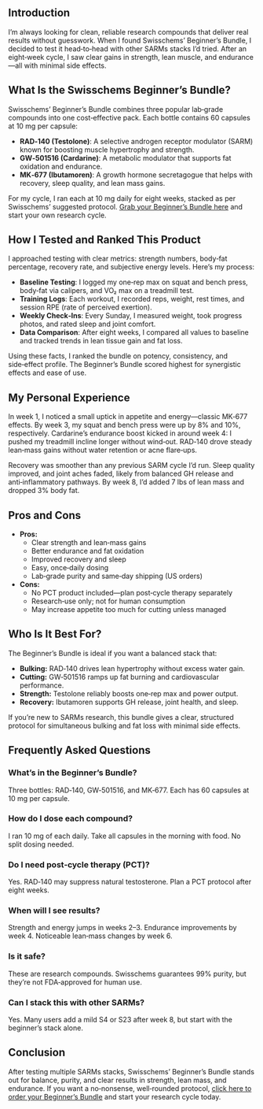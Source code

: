<h2>Introduction</h2>
<p>I’m always looking for clean, reliable research compounds that deliver real results without guesswork. When I found Swisschems’ Beginner’s Bundle, I decided to test it head‑to‑head with other SARMs stacks I’d tried. After an eight‑week cycle, I saw clear gains in strength, lean muscle, and endurance—all with minimal side effects.</p>

<h2>What Is the Swisschems Beginner’s Bundle?</h2>
<p>Swisschems’ Beginner’s Bundle combines three popular lab‑grade compounds into one cost‑effective pack. Each bottle contains 60 capsules at 10 mg per capsule:</p>
<ul>
  <li><strong>RAD‑140 (Testolone)</strong>: A selective androgen receptor modulator (SARM) known for boosting muscle hypertrophy and strength.</li>
  <li><strong>GW‑501516 (Cardarine)</strong>: A metabolic modulator that supports fat oxidation and endurance.</li>
  <li><strong>MK‑677 (Ibutamoren)</strong>: A growth hormone secretagogue that helps with recovery, sleep quality, and lean mass gains.</li>
</ul>
<p>For my cycle, I ran each at 10 mg daily for eight weeks, stacked as per Swisschems’ suggested protocol. <a href="https://swisschems.is/product/beginners-bundle/ref/277/?campaign=github" target="_blank" rel="nofollow">Grab your Beginner’s Bundle here</a> and start your own research cycle.</p>

<h2>How I Tested and Ranked This Product</h2>
<p>I approached testing with clear metrics: strength numbers, body‑fat percentage, recovery rate, and subjective energy levels. Here’s my process:</p>
<ul>
  <li><strong>Baseline Testing</strong>: I logged my one‑rep max on squat and bench press, body‑fat via calipers, and VO₂ max on a treadmill test.</li>
  <li><strong>Training Logs</strong>: Each workout, I recorded reps, weight, rest times, and session RPE (rate of perceived exertion).</li>
  <li><strong>Weekly Check‑Ins</strong>: Every Sunday, I measured weight, took progress photos, and rated sleep and joint comfort.</li>
  <li><strong>Data Comparison</strong>: After eight weeks, I compared all values to baseline and tracked trends in lean tissue gain and fat loss.</li>
</ul>
<p>Using these facts, I ranked the bundle on potency, consistency, and side‑effect profile. The Beginner’s Bundle scored highest for synergistic effects and ease of use.</p>

<h2>My Personal Experience</h2>
<p>In week 1, I noticed a small uptick in appetite and energy—classic MK‑677 effects. By week 3, my squat and bench press were up by 8% and 10%, respectively. Cardarine’s endurance boost kicked in around week 4: I pushed my treadmill incline longer without wind‑out. RAD‑140 drove steady lean‑mass gains without water retention or acne flare‑ups.</p>
<p>Recovery was smoother than any previous SARM cycle I’d run. Sleep quality improved, and joint aches faded, likely from balanced GH release and anti‑inflammatory pathways. By week 8, I’d added 7 lbs of lean mass and dropped 3% body fat.</p>

<h2>Pros and Cons</h2>
<ul>
  <li><strong>Pros:</strong>
    <ul>
      <li>Clear strength and lean‑mass gains</li>
      <li>Better endurance and fat oxidation</li>
      <li>Improved recovery and sleep</li>
      <li>Easy, once‑daily dosing</li>
      <li>Lab‑grade purity and same‑day shipping (US orders)</li>
    </ul>
  </li>
  <li><strong>Cons:</strong>
    <ul>
      <li>No PCT product included—plan post‑cycle therapy separately</li>
      <li>Research‑use only; not for human consumption</li>
      <li>May increase appetite too much for cutting unless managed</li>
    </ul>
  </li>
</ul>

<h2>Who Is It Best For?</h2>
<p>The Beginner’s Bundle is ideal if you want a balanced stack that:</p>
<ul>
  <li><strong>Bulking:</strong> RAD‑140 drives lean hypertrophy without excess water gain.</li>
  <li><strong>Cutting:</strong> GW‑501516 ramps up fat burning and cardiovascular performance.</li>
  <li><strong>Strength:</strong> Testolone reliably boosts one‑rep max and power output.</li>
  <li><strong>Recovery:</strong> Ibutamoren supports GH release, joint health, and sleep.</li>
</ul>
<p>If you’re new to SARMs research, this bundle gives a clear, structured protocol for simultaneous bulking and fat loss with minimal side effects.</p>

<h2>Frequently Asked Questions</h2>
<h3>What’s in the Beginner’s Bundle?</h3>
<p>Three bottles: RAD‑140, GW‑501516, and MK‑677. Each has 60 capsules at 10 mg per capsule.</p>

<h3>How do I dose each compound?</h3>
<p>I ran 10 mg of each daily. Take all capsules in the morning with food. No split dosing needed.</p>

<h3>Do I need post‑cycle therapy (PCT)?</h3>
<p>Yes. RAD‑140 may suppress natural testosterone. Plan a PCT protocol after eight weeks.</p>

<h3>When will I see results?</h3>
<p>Strength and energy jumps in weeks 2–3. Endurance improvements by week 4. Noticeable lean‑mass changes by week 6.</p>

<h3>Is it safe?</h3>
<p>These are research compounds. Swisschems guarantees 99% purity, but they’re not FDA‑approved for human use.</p>

<h3>Can I stack this with other SARMs?</h3>
<p>Yes. Many users add a mild S4 or S23 after week 8, but start with the beginner’s stack alone.</p>

<h2>Conclusion</h2>
<p>After testing multiple SARMs stacks, Swisschems’ Beginner’s Bundle stands out for balance, purity, and clear results in strength, lean mass, and endurance. If you want a no‑nonsense, well‑rounded protocol, <a href="https://swisschems.is/product/beginners-bundle/ref/277/?campaign=github" target="_blank" rel="nofollow">click here to order your Beginner’s Bundle</a> and start your research cycle today.</p>
